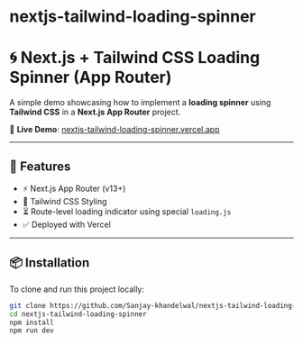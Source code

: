 # nextjs-tailwind-loading-spinner

# 🌀 Next.js + Tailwind CSS Loading Spinner (App Router)

A simple demo showcasing how to implement a **loading spinner** using **Tailwind CSS** in a **Next.js App Router** project.

🔗 **Live Demo**: [nextjs-tailwind-loading-spinner.vercel.app](https://nextjs-tailwind-loading-spinner-37g.vercel.app/)

---

## 🚀 Features

- ⚡ Next.js App Router (v13+)
- 🎨 Tailwind CSS Styling
- ⏳ Route-level loading indicator using special `loading.js`
- ✅ Deployed with Vercel

---

## 📦 Installation

To clone and run this project locally:

```bash
git clone https://github.com/Sanjay-khandelwal/nextjs-tailwind-loading-spinner.git
cd nextjs-tailwind-loading-spinner
npm install
npm run dev
